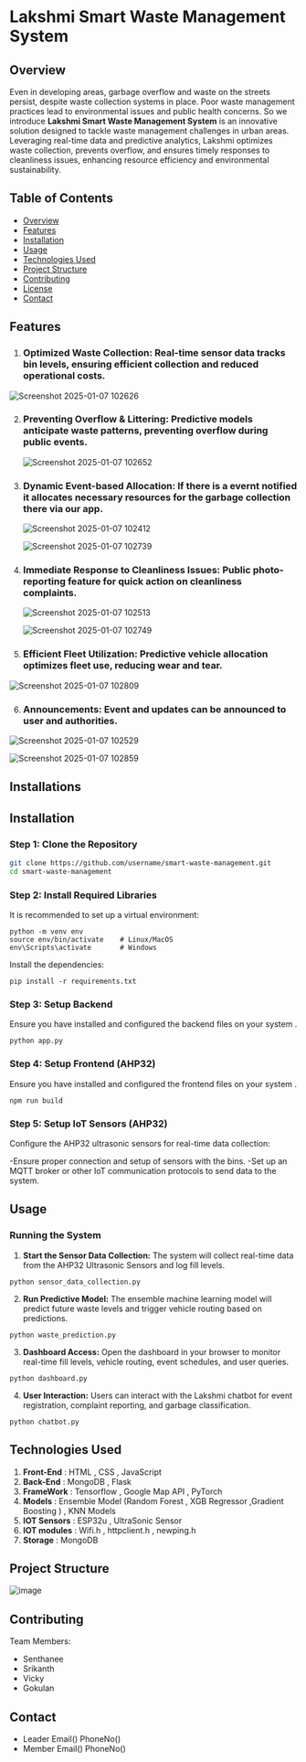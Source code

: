 # Lakshmi Smart Waste Management System

## Overview
Even in developing areas, garbage overflow and waste on the streets persist, despite waste collection systems in place. Poor waste management practices lead to environmental issues and public health concerns. So we introduce **Lakshmi Smart Waste Management System** is an innovative solution designed to tackle waste management challenges in urban areas. Leveraging real-time data and predictive analytics, Lakshmi optimizes waste collection, prevents overflow, and ensures timely responses to cleanliness issues, enhancing resource efficiency and environmental sustainability.

## Table of Contents
- [Overview](#overview)
- [Features](#features)
- [Installation](#installation)
- [Usage](#usage)
- [Technologies Used](#technologies-used)
- [Project Structure](#project-structure)
- [Contributing](#contributing)
- [License](#license)
- [Contact](#contact)

## Features
1. ### **Optimized Waste Collection**: Real-time sensor data tracks bin levels, ensuring efficient collection and reduced operational costs.

  ![Screenshot 2025-01-07 102626](https://github.com/user-attachments/assets/73f2acb5-cdcd-41e9-aa34-07f1347d41d2)

2. ### **Preventing Overflow & Littering**: Predictive models anticipate waste patterns, preventing overflow during public events.
   
   ![Screenshot 2025-01-07 102652](https://github.com/user-attachments/assets/002b7e7a-d0c0-4a19-a169-6bed088c5ed6)

3. ### **Dynamic Event-based Allocation**: If there is a evernt notified it allocates necessary resources for the garbage collection there via our app.
 
   ![Screenshot 2025-01-07 102412](https://github.com/user-attachments/assets/8623452d-126f-4129-b493-da59d25bbce1)

   ![Screenshot 2025-01-07 102739](https://github.com/user-attachments/assets/d2bb238e-000f-425b-848d-55442be44109)


4. ### **Immediate Response to Cleanliness Issues**: Public photo-reporting feature for quick action on cleanliness complaints.
 
   ![Screenshot 2025-01-07 102513](https://github.com/user-attachments/assets/e55a5e52-dc91-4e3e-883d-9f853d933465)
   
   ![Screenshot 2025-01-07 102749](https://github.com/user-attachments/assets/6ae5a22d-b055-4e38-ba84-7476e664ff0e)


5. ### **Efficient Fleet Utilization**: Predictive vehicle allocation optimizes fleet use, reducing wear and tear.

![Screenshot 2025-01-07 102809](https://github.com/user-attachments/assets/7dfba954-db23-4a84-990a-c32378eb6b46)

6. ### **Announcements**: Event and updates can be announced to user and authorities.

![Screenshot 2025-01-07 102529](https://github.com/user-attachments/assets/35c15af0-4d41-409f-aa0a-974ff15b1cfe)

![Screenshot 2025-01-07 102859](https://github.com/user-attachments/assets/c3f1d7f4-fe13-4f5a-875b-a99b13005cb2)

## Installations

## Installation
### Step 1: Clone the Repository
```bash
git clone https://github.com/username/smart-waste-management.git
cd smart-waste-management
```
### Step 2: Install Required Libraries
It is recommended to set up a virtual environment:
```
python -m venv env
source env/bin/activate    # Linux/MacOS
env\Scripts\activate       # Windows
```
Install the dependencies:
```
pip install -r requirements.txt
```
### Step 3: Setup Backend
Ensure you have installed and configured the backend files on your system .

```
python app.py
```
### Step 4: Setup Frontend (AHP32)
Ensure you have installed and configured the frontend files  on your system .
```
npm run build 
```
### Step 5: Setup IoT Sensors (AHP32)
Configure the AHP32 ultrasonic sensors for real-time data collection:

-Ensure proper connection and setup of sensors with the bins.
-Set up an MQTT broker or other IoT communication protocols to send data to the system.


## Usage
### Running the System
1. **Start the Sensor Data Collection:** The system will collect real-time data from the AHP32 Ultrasonic Sensors and log fill levels.
```
python sensor_data_collection.py
```
2. **Run Predictive Model:** The ensemble machine learning model will predict future waste levels and trigger vehicle routing based on predictions.
```
python waste_prediction.py
```
3. **Dashboard Access:** Open the dashboard in your browser to monitor real-time fill levels, vehicle routing, event schedules, and user queries.
```
python dashboard.py
```
4. **User Interaction:** Users can interact with the Lakshmi chatbot for event registration, complaint reporting, and garbage classification.
```
python chatbot.py
```

## Technologies Used

1. **Front-End** : HTML , CSS , JavaScript
2. **Back-End** : MongoDB , Flask
3. **FrameWork** : Tensorflow , Google Map API , PyTorch
4. **Models** : Ensemble Model (Random Forest , XGB Regressor ,Gradient Boosting ) , KNN Models
5. **IOT Sensors** : ESP32u , UltraSonic Sensor
6. **IOT modules** : Wifi.h , httpclient.h , newping.h
7. **Storage** : MongoDB

## Project Structure

![image](https://github.com/user-attachments/assets/be5bb119-7b27-4e64-a66c-50029ab00a90)

## Contributing 
Team Members:
  - Senthanee
  - Srikanth
  - Vicky
  - Gokulan

## Contact
- Leader Email() PhoneNo()
- Member Email() PhoneNo()




